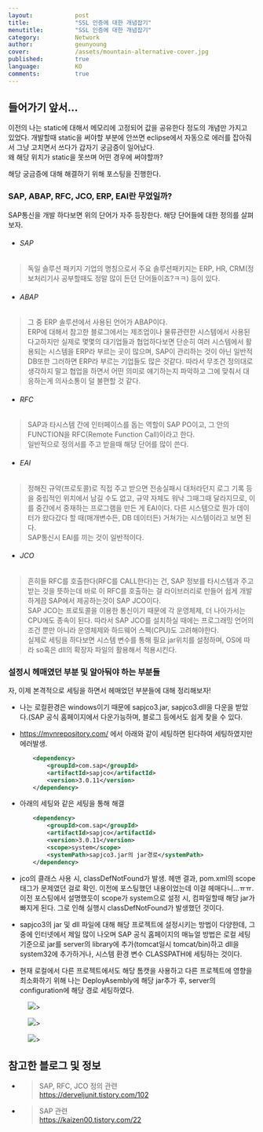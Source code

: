 ```yaml
---
layout:            post
title:             "SSL 인증에 대한 개념잡기"
menutitle:         "SSL 인증에 대한 개념잡기"
category:          Network
author:            geunyoung
cover:             /assets/mountain-alternative-cover.jpg
published:         true
language:          KO
comments:          true
---
```


## 들어가기 앞서...
  
이전의 나는 static에 대해서 메모리에 고정되어 값을 공유한다 정도의 개념만 가지고 있었다. 개발할때 static을 써야할 부분에 안쓰면 eclipse에서 자동으로 에러를 잡아줘서 그냥 고치면서 쓰다가 갑자기 궁금증이 일어났다.  
왜 해당 위치가 static을 못쓰며 어떤 경우에 써야할까?  
  
해당 궁금증에 대해 해결하기 위해 포스팅을 진행한다.
  
### SAP, ABAP, RFC, JCO, ERP, EAI란 무었일까?
  
 SAP통신을 개발 하다보면 위의 단어가 자주 등장한다. 해당 단어들에 대한 정의를 살펴보자.
 
 * ###### SAP
  >독일 솔루션 패키지 기업의 명칭으로서 주요 솔루션패키지는 ERP, HR, CRM(정보처리기사 공부할때도 정말 많이 든던 단어들이죠?ㅋㅋ) 등이 있다.  
  
 * ###### ABAP
  >그 중 ERP 솔루션에서 사용된 언어가 ABAP이다.  
  >ERP에 대해서 참고한 블로그에서는 제조업이나 물류관련한 시스템에서 사용된다고하지만 실제로 몇몇의 대기업들과 협업하다보면 단순히 여러 시스템에서 활용되는 시스템을 ERP라 부르는 곳이 많으며, SAP이 관리하는 것이 아닌 일반적 DB또한 그러하면 ERP라 부르는 기업들도 많은 것같다. 따라서 무조건 정의대로 생각하지 말고 협업을 하면서 어떤 의미로 얘기하는지 파악하고 그에 맞춰서 대응하는게 의사소통이 덜 불편할 것 같다.
  
 * ###### RFC
  > SAP과 타시스템 간에 인터페이스를 돕는 역할이 SAP PO이고, 그 안의 FUNCTION을 RFC(Remote Function Call)이라고 한다.  
  > 일반적으로 정의서를 주고 받을때 해당 단어를 많이 쓴다.

 * ###### EAI
  > 정해진 규약(프로토콜)로 직접 주고 받으면 전송실패시 대처라던지 로그 기록 등을 중립적인 위치에서 남길 수도 없고, 규약 자체도 워낙 그때그때 달라지므로, 이를 중간에서 중재하는 프로그램을 만든 게 EAI이다. 다른 시스템으로 뭔가 데이터가 왔다갔다 할 때(매개변수든, DB 데이터든) 거쳐가는 시스템이라고 보면 된다.  
  > SAP통신시 EAI를 끼는 것이 일반적이다. 

 * ###### JCO
  > 흔히들 RFC를 호출한다(RFC를 CALL한다)는 건, SAP 정보를 타시스템과 주고 받는 것을 뜻하는데 바로 이 RFC를 호출하는 걸 라이브러리로 만들어 쉽게 개발하게끔 SAP에서 제공하는것이 SAP JCO이다.  
  > SAP JCO는 프로토콜을 이용한 통신이기 때문에 각 운영체제, 더 나아가서는 CPU에도 종속이 된다. 따라서 SAP JCO를 설치하실 때에는 프로그래밍 언어의 조건 뿐만 아니라 운영체제와 하드웨어 스펙(CPU)도 고려해야한다.  
  > 실제로 세팅을 하다보면 시스템 변수를 통해 필요 jar위치를 설정하며, OS에 따라 so혹은 dll의 확장자 파일의 활용해서 적용시킨다.


### 설정시 헤매였던 부분 및 알아둬야 하는 부분들

자, 이제 본격적으로 세팅을 하면서 헤매었던 부분들에 대해 정리해보자!

 - 나는 로컬환경은 windows이기 때문에 sapjco3.jar, sapjco3.dll을 다운을 받았다.(SAP 공식 홈페이지에서 다운가능하며, 블로그 등에서도 쉽게 찾을 수 있다.  
 
 - https://mvnrepository.com/ 에서 아래와 같이 세팅하면 된다하여 세팅하였지만 에러발생.
 ```xml
		<dependency>
	 		<groupId>com.sap</groupId>
	 		<artifactId>sapjco</artifactId>
	 		<version>3.0.11</version>
		</dependency>
```
  
 - 아래의 세팅와 같은 세팅을 통해 해결
 ```xml
		<dependency>
	 		<groupId>com.sap</groupId>
	 		<artifactId>sapjco</artifactId>
	 		<version>3.0.11</version>
			<scope>system</scope>			
			<systemPath>sapjco3.jar의 jar경로</systemPath>
		</dependency>
```
  
  - jco의 클래스 사용 시, classDefNotFound가 발생. 헤맨 결과, pom.xml의 scope 태그가 문제였던 걸로 확인. 이전에 포스팅했던 내용이었는데 이걸 헤매다니...ㅠㅠ. 이전 포스팅에서 설명했듯이 scope가 system으로 설정 시, 컴파일할때 해당 jar가 빠지게 된다. 그로 인해 실행시 classDefNotFound가 발생했던 것이다.  
  
  - sapjco3의 jar 및 dll 파일에 대해 해당 프로젝트에 설정시키는 방법이 다양한데, 그 중에 인터넷에서 제일 많이 나오며 SAP 공식 홈페이지의 매뉴얼 방법은 로컬 세팅 기준으로 jar를 server의 library에 추가(tomcat일시 tomcat/bin)하고 dll을 system32에 추가하거나, 시스템 환경 변수 CLASSPATH에 세팅하는 것이다.  
  
  - 현재 로컬에서 다른 프로젝트에서도 해당 톰캣을 사용하고 다른 프로젝트에 영향을 최소화하기 위해 나는 DeployAsembly에 해당 jar추가 후, server의 configuration에 해당 경로 세팅하였다.
  <aside>
<figure>
<img src="{{ "/media/img/Spring/jco.PNG" | absolute_url }}" />>
</figure>
</aside>
  <aside>
<figure>
<img src="{{ "/media/img/Spring/jco2.PNG" | absolute_url }}" />>
</figure>
</aside>
  <aside>
<figure>
<img src="{{ "/media/img/Spring/jco3.PNG" | absolute_url }}" />>
</figure>
</aside>


## 참고한 블로그 및 정보

* >SAP, RFC, JCO 정의 관련  
https://derveljunit.tistory.com/102

* >SAP 관련  
https://kaizen00.tistory.com/22

